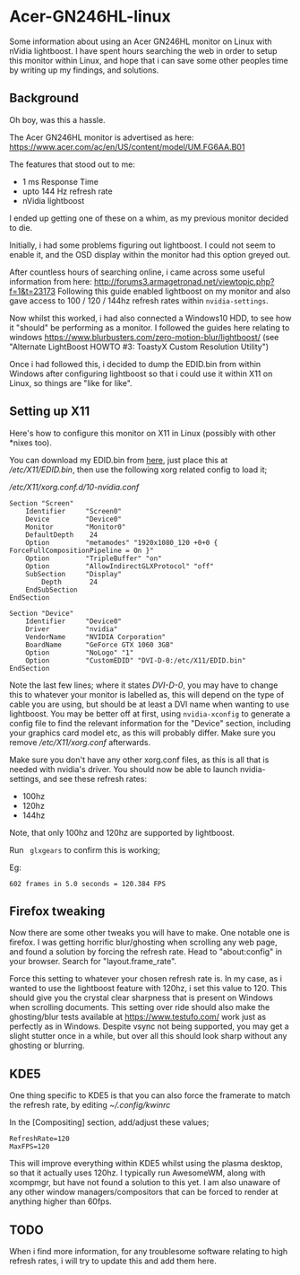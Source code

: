 # Acer-GN246HL-linux
Some information about using an Acer GN246HL monitor on Linux with nVidia lightboost.
I have spent hours searching the web in order to setup this monitor within Linux, and hope that i can save some other peoples time by writing up my findings, and solutions.

## Background
Oh boy, was this a hassle. 

The Acer GN246HL monitor is advertised as here: https://www.acer.com/ac/en/US/content/model/UM.FG6AA.B01

The features that stood out to me:

* 1 ms Response Time
* upto 144 Hz refresh rate
* nVidia lightboost

I ended up getting one of these on a whim, as my previous monitor decided to die.

Initially, i had some problems figuring out lightboost. I could not seem to enable it, and the OSD display within the monitor had this option greyed out. 

After countless hours of searching online, i came across some useful information from here: http://forums3.armagetronad.net/viewtopic.php?f=1&t=23173
Following this guide enabled lightboost on my monitor and also gave access to 100 / 120 / 144hz refresh rates within `nvidia-settings`.

Now whilst this worked, i had also connected a Windows10 HDD, to see how it "should" be performing as a monitor. I followed the guides here relating to windows https://www.blurbusters.com/zero-motion-blur/lightboost/
(see "Alternate LightBoost HOWTO #3: ToastyX Custom Resolution Utility")

Once i had followed this, i decided to dump the EDID.bin from within Windows after configuring lightboost so that i could use it within X11 on Linux, so things are "like for like". 

## Setting up X11

Here's how to configure this monitor on X11 in Linux (possibly with other *nixes too).

You can download my EDID.bin from [here](https://github.com/Jigoku/Acer-GN246HL-linux/blob/master/files/EDID.bin), just place this at */etc/X11/EDID.bin*, then use the following xorg related config to load it;

*/etc/X11/xorg.conf.d/10-nvidia.conf*
```
Section "Screen"
    Identifier     "Screen0"
    Device         "Device0"
    Monitor        "Monitor0"
    DefaultDepth    24
    Option         "metamodes" "1920x1080_120 +0+0 { ForceFullCompositionPipeline = On }" 
    Option         "TripleBuffer" "on" 
    Option         "AllowIndirectGLXProtocol" "off" 
    SubSection     "Display"
        Depth       24
    EndSubSection
EndSection

Section "Device"
    Identifier     "Device0"
    Driver         "nvidia"
    VendorName     "NVIDIA Corporation"
    BoardName	   "GeForce GTX 1060 3GB"
    Option         "NoLogo" "1"
    Option         "CustomEDID" "DVI-D-0:/etc/X11/EDID.bin"
EndSection
```

Note the last few lines; where it states *DVI-D-0*, you may have to change this to whatever your monitor is labelled as, this will depend on the type of cable you are using, but should be at least a DVI name when wanting to use lightboost. You may be better off at first, using `nvidia-xconfig` to generate a config file to find the relevant information for the "Device" section, including your graphics card model etc, as this will probably differ. Make sure you remove */etc/X11/xorg.conf* afterwards.

Make sure you don't have any other xorg.conf files, as this is all that is needed with nvidia's driver.
You should now be able to launch nvidia-settings, and see these refresh rates:

* 100hz
* 120hz
* 144hz

Note, that only 100hz and 120hz are supported by lightboost.

Run ` glxgears` to confirm this is working;

Eg: 
```
602 frames in 5.0 seconds = 120.384 FPS
```

## Firefox tweaking

Now there are some other tweaks you will have to make. One notable one is firefox. I was getting horrific blur/ghosting when scrolling any web page, and found a solution by forcing the refresh rate.
Head to "about:config" in your browser. Search for "layout.frame_rate". 

Force this setting to whatever your chosen refresh rate is. In my case, as i wanted to use the lightboost feature with 120hz, i set this value to 120.
This should give you the crystal clear sharpness that is present on Windows when scrolling documents. This setting over ride should also make the ghosting/blur tests available at https://www.testufo.com/ work just as perfectly as in Windows. Despite vsync not being supported, you may get a slight stutter once in a while, but over all this should look sharp without any ghosting or blurring.

## KDE5

One thing specific to KDE5 is that you can also force the framerate to match the refresh rate, by editing *~/.config/kwinrc*

In the [Compositing] section, add/adjust these values;

```
RefreshRate=120
MaxFPS=120

```

This will improve everything within KDE5 whilst using the plasma desktop, so that it actually uses 120hz. I typically run AwesomeWM, along with xcompmgr, but have not found a solution to this yet. I am also unaware of any other window managers/compositors that can be forced to render at anything higher than 60fps.


## TODO 
When i find more information, for any troublesome software relating to high refresh rates, i will try to update this and add them here.
